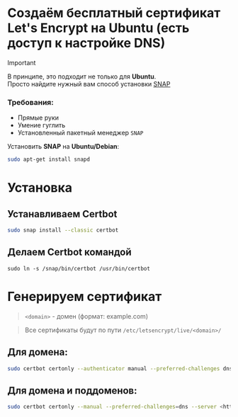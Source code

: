 # Создаём бесплатный сертификат Let's Encrypt на Ubuntu (есть доступ к настройке DNS)

> [!IMPORTANT]  
> В принципе, это подходит не только для **Ubuntu**.  
> Просто найдите нужный вам способ установки [SNAP](https://snapcraft.io/docs/installing-snapd)

### Требования:

- Прямые руки
- Умение гуглить
- Установленный пакетный менеджер `SNAP`

Установить **SNAP** на **Ubuntu/Debian**:

```bash
sudo apt-get install snapd
```

# Установка

## Устанавливаем **Certbot**

```bash
sudo snap install --classic certbot
```

## Делаем **Certbot** командой

```
sudo ln -s /snap/bin/certbot /usr/bin/certbot
```

# Генерируем сертификат

> `<domain>` - домен (формат: example.com)

> Все сертификаты будут по пути `/etc/letsencrypt/live/<domain>/`

## Для домена:

```bash
sudo certbot certonly --authenticator manual --preferred-challenges dns
```

## Для домена и поддоменов:

```bash
sudo certbot certonly --manual --preferred-challenges=dns --server <https://acme-v02.api.letsencrypt.org/directory> --agree-tos -d <domain> -d *.<domain>
```
